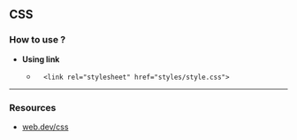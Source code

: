 ## CSS

### How to use ?
 
- **Using link**
	- 		<link rel="stylesheet" href="styles/style.css">

___

### Resources 

- [web.dev/css](https://web.dev/learn/css/)


